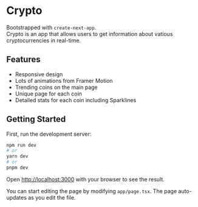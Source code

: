 # Crypto

Bootstrapped with ```create-next-app```.\
Crypto is an app that allows users to get information about vatious cryptocurrencies in real-time.

## Features
- Responsive design
- Lots of animations from Framer Motion
- Trending coins on the main page
- Unique page for each coin
- Detailed stats for each coin including Sparklines

## Getting Started

First, run the development server:

```bash
npm run dev
# or
yarn dev
# or
pnpm dev
```

Open [http://localhost:3000](http://localhost:3000) with your browser to see the result.

You can start editing the page by modifying `app/page.tsx`. The page auto-updates as you edit the file.
